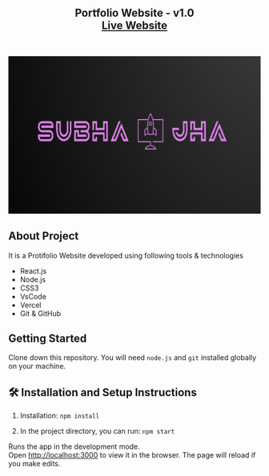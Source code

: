 <h2 align="center">
  Portfolio Website - v1.0<br/>
<a href="[https://portfolio-website-react-pi.vercel.app/](https://subhajha.github.io/subhaProtfolio/)" target="_blank">Live Website</a> 

</h2>

<br/>

![Subha Portfolio HomePage](src/Assets/sj.png)

## About Project

It is a Protifolio Website developed using following tools & technologies<br/>

- React.js
- Node.js
- CSS3
- VsCode
- Vercel
- Git & GitHub

## Getting Started

Clone down this repository. You will need `node.js` and `git` installed globally on your machine.

## 🛠 Installation and Setup Instructions

1. Installation: `npm install`

2. In the project directory, you can run: `npm start`

Runs the app in the development mode.\
Open [http://localhost:3000](http://localhost:3000) to view it in the browser.
The page will reload if you make edits.
